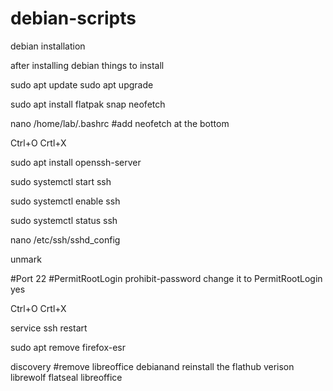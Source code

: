 # debian-scripts
debian installation

after installing debian things to install

sudo apt update
sudo apt upgrade

sudo apt install flatpak snap neofetch

nano /home/lab/.bashrc  #add neofetch at the bottom

Ctrl+O Crtl+X

sudo apt install openssh-server 


sudo systemctl start ssh

sudo systemctl enable ssh

sudo systemctl status ssh

nano /etc/ssh/sshd_config

unmark

#Port 22
#PermitRootLogin prohibit-password  change it to PermitRootLogin yes

Ctrl+O Crtl+X

service ssh restart

sudo apt remove firefox-esr

discovery
#remove libreoffice debianand reinstall the flathub verison
librewolf flatseal libreoffice 
